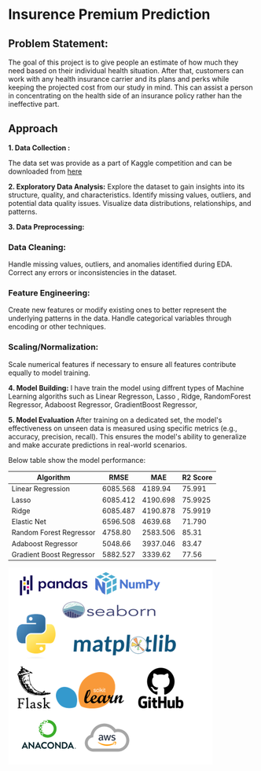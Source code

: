 # Insurence Premium Prediction

## Problem Statement:
The goal of this project is to give people an estimate of how much they need based on
their individual health situation. After that, customers can work with any health 
insurance carrier and its plans and perks while keeping the projected cost from our 
study in mind. This can assist a person in concentrating on the health side of an 
insurance policy rather han the ineffective part.

## Approach
**1. Data Collection :**

The data set was provide as a part of Kaggle competition and can be downloaded from [here](https://www.kaggle.com/competitions/playground-series-s3e8/data?select=train.csv)

**2. Exploratory Data Analysis:** 
Explore the dataset to gain insights into its structure, quality, and characteristics.
Identify missing values, outliers, and potential data quality issues.
Visualize data distributions, relationships, and patterns.

**3. Data Preprocessing:**
### Data Cleaning:
Handle missing values, outliers, and anomalies identified during EDA.
Correct any errors or inconsistencies in the dataset.

### Feature Engineering:
Create new features or modify existing ones to better represent the underlying patterns in the data.
Handle categorical variables through encoding or other techniques.

### Scaling/Normalization:
Scale numerical features if necessary to ensure all features contribute equally to model training.

**4. Model Building:**
I have train the model using diffrent types of Machine Learning algoriths such as Linear Regresson, Lasso , Ridge, RandomForest Regressor, Adaboost Regressor, GradientBoost Regressor, 

**5. Model Evaluation**
After training on a dedicated set, the model's effectiveness on unseen data is measured using specific metrics (e.g., accuracy, precision, recall). This ensures the model's ability to generalize and make accurate predictions in real-world scenarios. 

Below table show the model performance:

| **Algorithm** | **RMSE** | **MAE** | **R2 Score** |
|-----|-----|-----|-----|
| Linear Regression | 6085.568 | 4189.94 | 75.991 |
| Lasso | 6085.412 | 4190.698 | 75.9925 |
| Ridge | 6085.487 | 4190.878 | 75.9919 |
| Elastic Net | 6596.508 | 4639.68 | 71.790 |
| Random Forest Regressor | 4758.80 | 2583.506 | 85.31 |
| Adaboost Regressor | 5048.66 | 3937.046 | 83.47 |
| Gradient Boost Regressor | 5882.527 | 3339.62 | 77.56 |


 ![Tools and Technologies](https://github.com/vikashdwivedi21/Insurance-Premium-Prediction/blob/master/images/Technologies%20used.png)